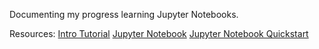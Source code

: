 Documenting my progress learning Jupyter Notebooks.

Resources:
[Intro Tutorial](https://www.youtube.com/watch?v=HW29067qVWk)
[Jupyter Notebook](https://jupyter.org/)
[Jupyter Notebook Quickstart](https://jupyter-notebook-beginner-guide.readthedocs.io/en/latest/index.html)
